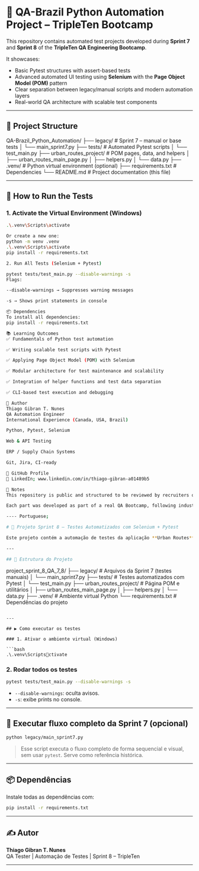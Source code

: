 # 🧪 QA-Brazil Python Automation Project – TripleTen Bootcamp

This repository contains automated test projects developed during **Sprint 7** and **Sprint 8** of the **TripleTen QA Engineering Bootcamp**.

It showcases:
- Basic Pytest structures with assert-based tests  
- Advanced automated UI testing using **Selenium** with the **Page Object Model (POM)** pattern  
- Clear separation between legacy/manual scripts and modern automation layers  
- Real-world QA architecture with scalable test components  

---

## 📁 Project Structure

QA-Brazil_Python_Automation/
├── legacy/                     # Sprint 7 – manual or base tests
│   └── main_sprint7.py
├── tests/                      # Automated Pytest scripts
│   └── test_main.py
├── urban_routes_project/       # POM pages, data, and helpers
│   ├── urban_routes_main_page.py
│   ├── helpers.py
│   └── data.py
├── .venv/                      # Python virtual environment (optional)
├── requirements.txt            # Dependencies
└── README.md                   # Project documentation (this file)


---

## 🚀 How to Run the Tests

### 1. Activate the Virtual Environment (Windows)

```bash
.\.venv\Scripts\activate

Or create a new one:
python -m venv .venv
.\.venv\Scripts\activate
pip install -r requirements.txt

2. Run All Tests (Selenium + Pytest)

pytest tests/test_main.py --disable-warnings -s
Flags:

--disable-warnings → Suppresses warning messages

-s → Shows print statements in console

📦 Dependencies
To install all dependencies:
pip install -r requirements.txt

📚 Learning Outcomes
✅ Fundamentals of Python test automation

✅ Writing scalable test scripts with Pytest

✅ Applying Page Object Model (POM) with Selenium

✅ Modular architecture for test maintenance and scalability

✅ Integration of helper functions and test data separation

✅ CLI-based test execution and debugging

👤 Author
Thiago Gibran T. Nunes
QA Automation Engineer
International Experience (Canada, USA, Brazil)

Python, Pytest, Selenium

Web & API Testing

ERP / Supply Chain Systems

Git, Jira, CI-ready

📎 GitHub Profile
🔗 LinkedIn; www.linkedin.com/in/thiago-gibran-a01489b5

📌 Notes
This repository is public and structured to be reviewed by recruiters or hiring managers.

Each part was developed as part of a real QA Bootcamp, following industry-level methodologies.

---- Portuguese; 

# 🧪 Projeto Sprint 8 – Testes Automatizados com Selenium + Pytest

Este projeto contém a automação de testes da aplicação **Urban Routes**, desenvolvida durante a Sprint 8 do curso de QA da TripleTen. Os testes são baseados no padrão Page Object Model (POM) com uso de `Selenium`, `Pytest` e `asserts`.

---

## 📁 Estrutura do Projeto

```
project_sprint_8_QA_7_8/
├── legacy/                          # Arquivos da Sprint 7 (testes manuais)
│   └── main_sprint7.py
├── tests/                           # Testes automatizados com Pytest
│   └── test_main.py
├── urban_routes_project/           # Página POM e utilitários
│   ├── urban_routes_main_page.py
│   ├── helpers.py
│   └── data.py
├── .venv/                           # Ambiente virtual Python
└── requirements.txt                # Dependências do projeto
```

---

## ▶️ Como executar os testes

### 1. Ativar o ambiente virtual (Windows)

```bash
.\.venv\Scriptsctivate
```

### 2. Rodar todos os testes

```bash
pytest tests/test_main.py --disable-warnings -s
```

- `--disable-warnings`: oculta avisos.
- `-s`: exibe prints no console.

---

## 🧰 Executar fluxo completo da Sprint 7 (opcional)

```bash
python legacy/main_sprint7.py
```

> Esse script executa o fluxo completo de forma sequencial e visual, sem usar `pytest`. Serve como referência histórica.

---

## 📦 Dependências

Instale todas as dependências com:

```bash
pip install -r requirements.txt
```

---

## ✍️ Autor

**Thiago Gibran T. Nunes**  
QA Tester | Automação de Testes | Sprint 8 – TripleTen

---
